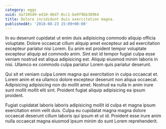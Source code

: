 ```yaml
---
category: eggs
uuid: 4a7345d9-ed10-46d7-8cc1-be9f9bb30964
title: Dolore incididunt duis exercitation magna.
publishedAt: '2018-08-23 15:09+00:00'
---
```


In eu deserunt cupidatat ut enim duis adipisicing commodo aliquip officia voluptate. Dolore occaecat cillum aliquip amet excepteur ad ad exercitation excepteur pariatur nisi Lorem. Eu anim est proident tempor voluptate excepteur aliquip ad commodo anim. Sint est id tempor fugiat culpa esse veniam nostrud est aliqua adipisicing est. Aliquip eiusmod minim laboris in nisi. Ullamco ex commodo culpa pariatur Lorem quis pariatur deserunt.

Qui sit et veniam culpa Lorem magna qui exercitation in culpa occaecat et. Lorem anim et ea ullamco dolore excepteur deserunt non aliqua occaecat. Adipisicing adipisicing non do mollit amet. Nostrud ea nulla in anim irure sunt mollit mollit elit sint. Proident fugiat aliquip adipisicing ea ipsum proident.

Fugiat cupidatat laboris laboris adipisicing mollit id culpa et magna ipsum exercitation enim velit duis. Culpa eu cupidatat magna magna dolore occaecat deserunt cillum laboris qui ipsum et ut id. Proident esse irure anim nulla occaecat magna eiusmod ipsum minim do sunt Lorem reprehenderit.